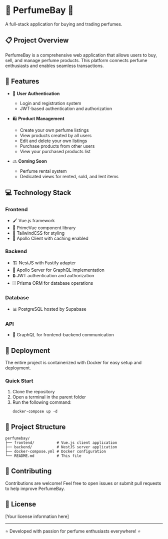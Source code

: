 # 🌟 PerfumeBay 🌟

A full-stack application for buying and trading perfumes.

## 📋 Project Overview

PerfumeBay is a comprehensive web application that allows users to buy, sell, and manage perfume products. This platform connects perfume enthusiasts and enables seamless transactions.

## 🚀 Features

- 👤 **User Authentication**

  - Login and registration system
  - JWT-based authentication and authorization

- 🛍️ **Product Management**

  - Create your own perfume listings
  - View products created by all users
  - Edit and delete your own listings
  - Purchase products from other users
  - View your purchased products list

- 🔜 **Coming Soon**
  - Perfume rental system
  - Dedicated views for rented, sold, and lent items

## 💻 Technology Stack

### Frontend

- 🖌️ Vue.js framework
- 🧩 PrimeVue component library
- 🎨 TailwindCSS for styling
- 🔄 Apollo Client with caching enabled

### Backend

- 🏗️ NestJS with Fastify adapter
- 🚀 Apollo Server for GraphQL implementation
- 🔒 JWT authentication and authorization
- 🗄️ Prisma ORM for database operations

### Database

- 📊 PostgreSQL hosted by Supabase

### API

- 📡 GraphQL for frontend-backend communication

## 🐳 Deployment

The entire project is containerized with Docker for easy setup and deployment.

### Quick Start

1. Clone the repository
2. Open a terminal in the parent folder
3. Run the following command:
   ```
   docker-compose up -d
   ```

## 🔧 Project Structure

```
perfumebay/
├── frontend/          # Vue.js client application
├── backend/           # NestJS server application
├── docker-compose.yml # Docker configuration
└── README.md          # This file
```

## 🤝 Contributing

Contributions are welcome! Feel free to open issues or submit pull requests to help improve PerfumeBay.

## 📝 License

[Your license information here]

---

⭐ Developed with passion for perfume enthusiasts everywhere! ⭐
